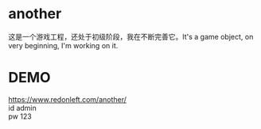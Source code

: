 # another
这是一个游戏工程，还处于初级阶段，我在不断完善它。It's a game object, on very beginning, I'm working on it.

# DEMO
https://www.redonleft.com/another/
<br>
id admin
<br>
pw 123
<br>
